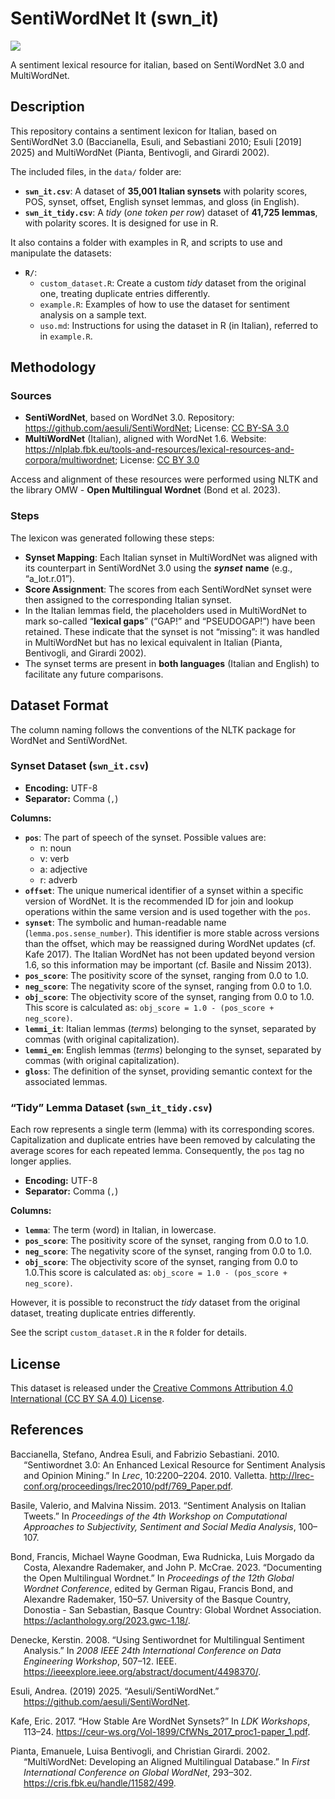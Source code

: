 # SentiWordNet It (swn_it)


[![](https://img.shields.io/badge/License-CC%20BY%20SA%204.0-orange.svg)](https://creativecommons.org/licenses/by-sa/4.0/)

A sentiment lexical resource for italian, based on SentiWordNet 3.0 and
MultiWordNet.

## Description

This repository contains a sentiment lexicon for Italian, based on
SentiWordNet 3.0 (Baccianella, Esuli, and Sebastiani 2010; Esuli
\[2019\] 2025) and MultiWordNet (Pianta, Bentivogli, and Girardi 2002).

The included files, in the `data/` folder are:

- **`swn_it.csv`**: A dataset of **35,001 Italian synsets** with
  polarity scores, POS, synset, offset, English synset lemmas, and gloss
  (in English).
- **`swn_it_tidy.csv`**: A *tidy* (*one token per row*) dataset of
  **41,725 lemmas**, with polarity scores. It is designed for use in R.

It also contains a folder with examples in R, and scripts to use and
manipulate the datasets:

- **`R/`**:
  - `custom_dataset.R`: Create a custom *tidy* dataset from the original
    one, treating duplicate entries differently.
  - `example.R`: Examples of how to use the dataset for sentiment
    analysis on a sample text.
  - `uso.md`: Instructions for using the dataset in R (in Italian),
    referred to in `example.R`.

## Methodology

### Sources

- **SentiWordNet**, based on WordNet 3.0. Repository:
  <https://github.com/aesuli/SentiWordNet>; License: [CC BY-SA
  3.0](https://creativecommons.org/licenses/by-sa/3.0/)
- **MultiWordNet** (Italian), aligned with WordNet 1.6. Website:
  <https://nlplab.fbk.eu/tools-and-resources/lexical-resources-and-corpora/multiwordnet>;
  License: [CC BY 3.0](https://creativecommons.org/licenses/by/3.0/)

Access and alignment of these resources were performed using NLTK and
the library OMW - **Open Multilingual Wordnet** (Bond et al. 2023).

### Steps

The lexicon was generated following these steps:

- **Synset Mapping**: Each Italian synset in MultiWordNet was aligned
  with its counterpart in SentiWordNet 3.0 using the ***synset***
  **name** (e.g., “a_lot.r.01”).
- **Score Assignment**: The scores from each SentiWordNet synset were
  then assigned to the corresponding Italian synset.
- In the Italian lemmas field, the placeholders used in MultiWordNet to
  mark so-called “**lexical gaps**” (“GAP!” and “PSEUDOGAP!”) have been
  retained. These indicate that the synset is not “missing”: it was
  handled in MultiWordNet but has no lexical equivalent in Italian
  (Pianta, Bentivogli, and Girardi 2002).
- The synset terms are present in **both languages** (Italian and
  English) to facilitate any future comparisons.

## Dataset Format

The column naming follows the conventions of the NLTK package for
WordNet and SentiWordNet.

### Synset Dataset (`swn_it.csv`)

- **Encoding:** UTF-8
- **Separator:** Comma (`,`)

**Columns:**

- **`pos`**: The part of speech of the synset. Possible values are:
  - n: noun
  - v: verb
  - a: adjective
  - r: adverb
- **`offset`**: The unique numerical identifier of a synset within a
  specific version of WordNet. It is the recommended ID for join and
  lookup operations within the same version and is used together with
  the `pos`.
- **`synset`**: The symbolic and human-readable name
  (`lemma.pos.sense_number`). This identifier is more stable across
  versions than the offset, which may be reassigned during WordNet
  updates (cf. Kafe 2017). The Italian WordNet has not been updated
  beyond version 1.6, so this information may be important (cf. Basile
  and Nissim 2013).
- **`pos_score`**: The positivity score of the synset, ranging from 0.0
  to 1.0.
- **`neg_score`**: The negativity score of the synset, ranging from 0.0
  to 1.0.
- **`obj_score`**: The objectivity score of the synset, ranging from 0.0
  to 1.0. This score is calculated as:
  `obj_score = 1.0 - (pos_score + neg_score)`.
- **`lemmi_it`**: Italian lemmas (*terms*) belonging to the synset,
  separated by commas (with original capitalization).
- **`lemmi_en`**: English lemmas (*terms*) belonging to the synset,
  separated by commas (with original capitalization).
- **`gloss`**: The definition of the synset, providing semantic context
  for the associated lemmas.

### “Tidy” Lemma Dataset (`swn_it_tidy.csv`)

Each row represents a single term (lemma) with its corresponding scores.
Capitalization and duplicate entries have been removed by calculating
the average scores for each repeated lemma. Consequently, the `pos` tag
no longer applies.

- **Encoding:** UTF-8
- **Separator:** Comma (`,`)

**Columns:**

- **`lemma`**: The term (word) in Italian, in lowercase.
- **`pos_score`**: The positivity score of the synset, ranging from 0.0
  to 1.0.
- **`neg_score`**: The negativity score of the synset, ranging from 0.0
  to 1.0.
- **`obj_score`**: The objectivity score of the synset, ranging from 0.0
  to 1.0.This score is calculated as:
  `obj_score = 1.0 - (pos_score + neg_score)`.

However, it is possible to reconstruct the *tidy* dataset from the
original dataset, treating duplicate entries differently.

See the script `custom_dataset.R` in the `R` folder for details.

## License

This dataset is released under the [Creative Commons Attribution 4.0
International (CC BY SA 4.0)
License](https://creativecommons.org/licenses/by-sa/4.0/).

## References

<div id="refs" class="references csl-bib-body hanging-indent"
entry-spacing="0">

<div id="ref-baccianella_sentiwordnet_2010" class="csl-entry">

Baccianella, Stefano, Andrea Esuli, and Fabrizio Sebastiani. 2010.
“Sentiwordnet 3.0: An Enhanced Lexical Resource for Sentiment Analysis
and Opinion Mining.” In *Lrec*, 10:2200–2204. 2010. Valletta.
<http://lrec-conf.org/proceedings/lrec2010/pdf/769_Paper.pdf>.

</div>

<div id="ref-basile_sentiment_2013" class="csl-entry">

Basile, Valerio, and Malvina Nissim. 2013. “Sentiment Analysis on
Italian Tweets.” In *Proceedings of the 4th Workshop on Computational
Approaches to Subjectivity, Sentiment and Social Media Analysis*,
100–107.

</div>

<div id="ref-bond_documenting_2023" class="csl-entry">

Bond, Francis, Michael Wayne Goodman, Ewa Rudnicka, Luis Morgado da
Costa, Alexandre Rademaker, and John P. McCrae. 2023. “Documenting the
Open Multilingual Wordnet.” In *Proceedings of the 12th Global Wordnet
Conference*, edited by German Rigau, Francis Bond, and Alexandre
Rademaker, 150–57. University of the Basque Country, Donostia - San
Sebastian, Basque Country: Global Wordnet Association.
<https://aclanthology.org/2023.gwc-1.18/>.

</div>

<div id="ref-denecke_using_2008" class="csl-entry">

Denecke, Kerstin. 2008. “Using Sentiwordnet for Multilingual Sentiment
Analysis.” In *2008 IEEE 24th International Conference on Data
Engineering Workshop*, 507–12. IEEE.
<https://ieeexplore.ieee.org/abstract/document/4498370/>.

</div>

<div id="ref-esuli_aesuli_2019" class="csl-entry">

Esuli, Andrea. (2019) 2025. “Aesuli/SentiWordNet.”
<https://github.com/aesuli/SentiWordNet>.

</div>

<div id="ref-kafe_how_2017" class="csl-entry">

Kafe, Eric. 2017. “How Stable Are WordNet Synsets?” In *LDK Workshops*,
113–24. <https://ceur-ws.org/Vol-1899/CfWNs_2017_proc1-paper_1.pdf>.

</div>

<div id="ref-pianta_multiwordnet_2002" class="csl-entry">

Pianta, Emanuele, Luisa Bentivogli, and Christian Girardi. 2002.
“MultiWordNet: Developing an Aligned Multilingual Database.” In *First
International Conference on Global WordNet*, 293–302.
<https://cris.fbk.eu/handle/11582/499>.

</div>

</div>

